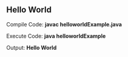 ## Hello World

Compile Code: **javac helloworldExample.java**

Execute Code: **java helloworldExample**

Output: **Hello World**
